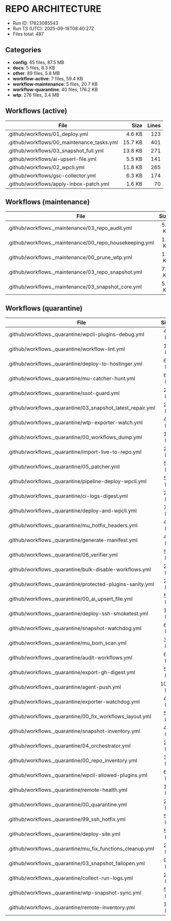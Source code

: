 # REPO ARCHITECTURE
- Run ID: 17823085543
- Run TS (UTC): 2025-09-18T08:40:27Z
- Files total: 487

## Categories
- **config**: 65 files, 87.5 MB
- **docs**: 5 files, 8.3 KB
- **other**: 89 files, 5.8 MB
- **workflow-active**: 7 files, 59.4 KB
- **workflow-maintenance**: 5 files, 20.7 KB
- **workflow-quarantine**: 40 files, 176.2 KB
- **wtp**: 276 files, 3.4 MB

## Workflows (active)
| File | Size | Lines |
|---|---:|---:|
| .github/workflows/01_deploy.yml | 4.6 KB | 123 |
| .github/workflows/00_maintenance_tasks.yml | 15.7 KB | 401 |
| .github/workflows/03_snapshot_full.yml | 13.8 KB | 271 |
| .github/workflows/ai-upsert-file.yml | 5.5 KB | 141 |
| .github/workflows/02_wpcli.yml | 11.8 KB | 265 |
| .github/workflows/gsc-collector.yml | 6.3 KB | 174 |
| .github/workflows/apply-inbox-patch.yml | 1.6 KB | 70 |

## Workflows (maintenance)
| File | Size | Lines |
|---|---:|---:|
| .github/workflows._maintenance/03_repo_audit.yml | 5.0 KB | 130 |
| .github/workflows._maintenance/00_repo_housekeeping.yml | 1.2 KB | 34 |
| .github/workflows._maintenance/00_prune_wtp.yml | 1.0 KB | 24 |
| .github/workflows._maintenance/03_repo_snapshot.yml | 7.7 KB | 214 |
| .github/workflows._maintenance/03_snapshot_core.yml | 5.9 KB | 121 |

## Workflows (quarantine)
| File | Size | Lines |
|---|---:|---:|
| .github/workflows._quarantine/wpcli-plugins-debug.yml | 4.8 KB | 132 |
| .github/workflows._quarantine/workflow-lint.yml | 1.6 KB | 51 |
| .github/workflows._quarantine/deploy-to-hostinger.yml | 6.2 KB | 168 |
| .github/workflows._quarantine/mu-catcher-hunt.yml | 6.9 KB | 179 |
| .github/workflows._quarantine/ssot-guard.yml | 2.4 KB | 74 |
| .github/workflows._quarantine/03_snapshot_latest_repair.yml | 2.8 KB | 79 |
| .github/workflows._quarantine/wtp-exporter-watch.yml | 4.6 KB | 138 |
| .github/workflows._quarantine/00_workflows_dump.yml | 1.4 KB | 52 |
| .github/workflows._quarantine/import-live-to-repo.yml | 2.9 KB | 95 |
| .github/workflows._quarantine/05_patcher.yml | 5.3 KB | 137 |
| .github/workflows._quarantine/pipeline-deploy-wpcli.yml | 5.4 KB | 157 |
| .github/workflows._quarantine/ci-logs-digest.yml | 2.6 KB | 81 |
| .github/workflows._quarantine/deploy-and-wpcli.yml | 7.1 KB | 180 |
| .github/workflows._quarantine/mu_hotfix_headers.yml | 4.7 KB | 128 |
| .github/workflows._quarantine/generate-manifest.yml | 4.3 KB | 135 |
| .github/workflows._quarantine/06_verifier.yml | 5.6 KB | 149 |
| .github/workflows._quarantine/bulk-disable-workflows.yml | 2.4 KB | 81 |
| .github/workflows._quarantine/protected-plugins-sanity.yml | 2.5 KB | 70 |
| .github/workflows._quarantine/00_ai_upsert_file.yml | 5.3 KB | 137 |
| .github/workflows._quarantine/deploy-ssh-smoketest.yml | 1.0 KB | 33 |
| .github/workflows._quarantine/snapshot-watchdog.yml | 6.6 KB | 191 |
| .github/workflows._quarantine/mu_bom_scan.yml | 3.6 KB | 95 |
| .github/workflows._quarantine/audit-workflows.yml | 6.7 KB | 164 |
| .github/workflows._quarantine/export-gh-digest.yml | 5.7 KB | 161 |
| .github/workflows._quarantine/agent-push.yml | 10.3 KB | 275 |
| .github/workflows._quarantine/exporter-watchdog.yml | 4.3 KB | 125 |
| .github/workflows._quarantine/00_fix_workflows_layout.yml | 5.3 KB | 145 |
| .github/workflows._quarantine/snapshot-inventory.yml | 4.9 KB | 109 |
| .github/workflows._quarantine/04_orchestrator.yml | 2.8 KB | 74 |
| .github/workflows._quarantine/00_repo_inventory.yml | 3.6 KB | 106 |
| .github/workflows._quarantine/wpcli-allowed-plugins.yml | 6.4 KB | 167 |
| .github/workflows._quarantine/remote-health.yml | 1.1 KB | 40 |
| .github/workflows._quarantine/00_quarantine.yml | 2.3 KB | 63 |
| .github/workflows._quarantine/99_ssh_hotfix.yml | 5.2 KB | 117 |
| .github/workflows._quarantine/deploy-site.yml | 5.7 KB | 171 |
| .github/workflows._quarantine/mu_fix_functions_cleanup.yml | 2.7 KB | 69 |
| .github/workflows._quarantine/03_snapshot_failopen.yml | 9.7 KB | 219 |
| .github/workflows._quarantine/collect-run-logs.yml | 2.8 KB | 72 |
| .github/workflows._quarantine/wtp-snapshot-sync.yml | 5.0 KB | 142 |
| .github/workflows._quarantine/remote-inventory.yml | 1.8 KB | 53 |
